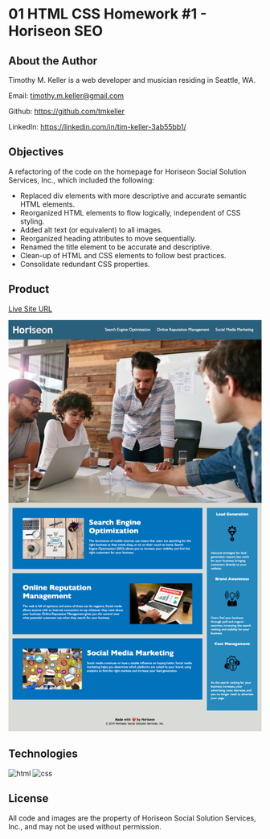 # 01 HTML CSS Homework #1 - Horiseon SEO

## About the Author

Timothy M. Keller is a web developer and musician residing in Seattle, WA.

Email: timothy.m.keller@gmail.com

Github: https://github.com/tmkeller

LinkedIn: https://linkedin.com/in/tim-keller-3ab55bb1/

## Objectives

A refactoring of the code on the homepage for Horiseon Social Solution Services, Inc., which included the following:

* Replaced div elements with more descriptive and accurate semantic HTML elements.
* Reorganized HTML elements to flow logically, independent of CSS styling.
* Added alt text (or equivalent) to all images.
* Reorganized heading attributes to move sequentially.
* Renamed the title element to be accurate and descriptive.
* Clean-up of HTML and CSS elements to follow best practices.
* Consolidate redundant CSS properties.

## Product

[Live Site URL](https://tmkeller.github.io/html-css-homework/.)

![mockup](./assets/images/horiseon_mockup.png)

## Technologies

![html](https://img.shields.io/badge/html-57%25-blue)
![css](https://img.shields.io/badge/css-43%25-red)

## License

All code and images are the property of Horiseon Social Solution Services, Inc., and may not be used without permission.